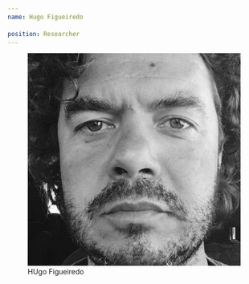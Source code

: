 ```yaml
---
name: Hugo Figueiredo

position: Researcher
---
```


<figure>
  <img src="/assets/images/hf.jpg" alt="hf">
  <figcaption>HUgo Figueiredo</figcaption>
</figure>